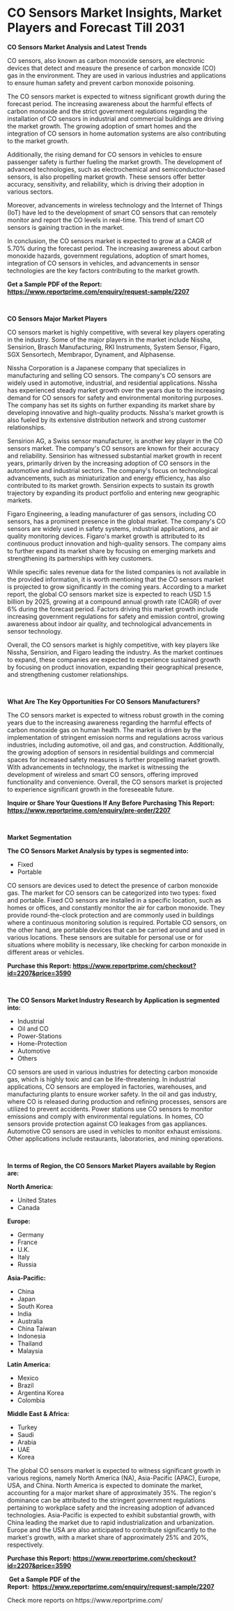 <p><h1>CO Sensors Market Insights, Market Players and Forecast Till 2031</h1></p><p><strong>CO Sensors Market Analysis and Latest Trends</strong></p>
<p><p>CO sensors, also known as carbon monoxide sensors, are electronic devices that detect and measure the presence of carbon monoxide (CO) gas in the environment. They are used in various industries and applications to ensure human safety and prevent carbon monoxide poisoning.</p><p>The CO sensors market is expected to witness significant growth during the forecast period. The increasing awareness about the harmful effects of carbon monoxide and the strict government regulations regarding the installation of CO sensors in industrial and commercial buildings are driving the market growth. The growing adoption of smart homes and the integration of CO sensors in home automation systems are also contributing to the market growth.</p><p>Additionally, the rising demand for CO sensors in vehicles to ensure passenger safety is further fueling the market growth. The development of advanced technologies, such as electrochemical and semiconductor-based sensors, is also propelling market growth. These sensors offer better accuracy, sensitivity, and reliability, which is driving their adoption in various sectors.</p><p>Moreover, advancements in wireless technology and the Internet of Things (IoT) have led to the development of smart CO sensors that can remotely monitor and report the CO levels in real-time. This trend of smart CO sensors is gaining traction in the market.</p><p>In conclusion, the CO sensors market is expected to grow at a CAGR of 5.70% during the forecast period. The increasing awareness about carbon monoxide hazards, government regulations, adoption of smart homes, integration of CO sensors in vehicles, and advancements in sensor technologies are the key factors contributing to the market growth.</p></p>
<p><strong>Get a Sample PDF of the Report:&nbsp; <a href="https://www.reportprime.com/enquiry/request-sample/2207">https://www.reportprime.com/enquiry/request-sample/2207</a></strong></p>
<p>&nbsp;</p>
<p><strong>CO Sensors Major Market Players</strong></p>
<p><p>CO sensors market is highly competitive, with several key players operating in the industry. Some of the major players in the market include Nissha, Sensirion, Brasch Manufacturing, RKI Instruments, System Sensor, Figaro, SGX Sensortech, Membrapor, Dynament, and Alphasense.</p><p>Nissha Corporation is a Japanese company that specializes in manufacturing and selling CO sensors. The company's CO sensors are widely used in automotive, industrial, and residential applications. Nissha has experienced steady market growth over the years due to the increasing demand for CO sensors for safety and environmental monitoring purposes. The company has set its sights on further expanding its market share by developing innovative and high-quality products. Nissha's market growth is also fueled by its extensive distribution network and strong customer relationships.</p><p>Sensirion AG, a Swiss sensor manufacturer, is another key player in the CO sensors market. The company's CO sensors are known for their accuracy and reliability. Sensirion has witnessed substantial market growth in recent years, primarily driven by the increasing adoption of CO sensors in the automotive and industrial sectors. The company's focus on technological advancements, such as miniaturization and energy efficiency, has also contributed to its market growth. Sensirion expects to sustain its growth trajectory by expanding its product portfolio and entering new geographic markets.</p><p>Figaro Engineering, a leading manufacturer of gas sensors, including CO sensors, has a prominent presence in the global market. The company's CO sensors are widely used in safety systems, industrial applications, and air quality monitoring devices. Figaro's market growth is attributed to its continuous product innovation and high-quality sensors. The company aims to further expand its market share by focusing on emerging markets and strengthening its partnerships with key customers.</p><p>While specific sales revenue data for the listed companies is not available in the provided information, it is worth mentioning that the CO sensors market is projected to grow significantly in the coming years. According to a market report, the global CO sensors market size is expected to reach USD 1.5 billion by 2025, growing at a compound annual growth rate (CAGR) of over 6% during the forecast period. Factors driving this market growth include increasing government regulations for safety and emission control, growing awareness about indoor air quality, and technological advancements in sensor technology.</p><p>Overall, the CO sensors market is highly competitive, with key players like Nissha, Sensirion, and Figaro leading the industry. As the market continues to expand, these companies are expected to experience sustained growth by focusing on product innovation, expanding their geographical presence, and strengthening customer relationships.</p></p>
<p>&nbsp;</p>
<p><strong>What Are The Key Opportunities For CO Sensors Manufacturers?</strong></p>
<p><p>The CO sensors market is expected to witness robust growth in the coming years due to the increasing awareness regarding the harmful effects of carbon monoxide gas on human health. The market is driven by the implementation of stringent emission norms and regulations across various industries, including automotive, oil and gas, and construction. Additionally, the growing adoption of sensors in residential buildings and commercial spaces for increased safety measures is further propelling market growth. With advancements in technology, the market is witnessing the development of wireless and smart CO sensors, offering improved functionality and convenience. Overall, the CO sensors market is projected to experience significant growth in the foreseeable future.</p></p>
<p><strong>Inquire or Share Your Questions If Any Before Purchasing This Report: <a href="https://www.reportprime.com/enquiry/pre-order/2207">https://www.reportprime.com/enquiry/pre-order/2207</a></strong></p>
<p>&nbsp;</p>
<p><strong>Market Segmentation</strong></p>
<p><strong>The CO Sensors Market Analysis by types is segmented into:</strong></p>
<p><ul><li>Fixed</li><li>Portable</li></ul></p>
<p><p>CO sensors are devices used to detect the presence of carbon monoxide gas. The market for CO sensors can be categorized into two types: fixed and portable. Fixed CO sensors are installed in a specific location, such as homes or offices, and constantly monitor the air for carbon monoxide. They provide round-the-clock protection and are commonly used in buildings where a continuous monitoring solution is required. Portable CO sensors, on the other hand, are portable devices that can be carried around and used in various locations. These sensors are suitable for personal use or for situations where mobility is necessary, like checking for carbon monoxide in different areas or vehicles.</p></p>
<p><strong>Purchase this Report:&nbsp;<a href="https://www.reportprime.com/checkout?id=2207&price=3590">https://www.reportprime.com/checkout?id=2207&price=3590</a></strong></p>
<p>&nbsp;</p>
<p><strong>The CO Sensors Market Industry Research by Application is segmented into:</strong></p>
<p><ul><li>Industrial</li><li>Oil and CO</li><li>Power-Stations</li><li>Home-Protection</li><li>Automotive</li><li>Others</li></ul></p>
<p><p>CO sensors are used in various industries for detecting carbon monoxide gas, which is highly toxic and can be life-threatening. In industrial applications, CO sensors are employed in factories, warehouses, and manufacturing plants to ensure worker safety. In the oil and gas industry, where CO is released during production and refining processes, sensors are utilized to prevent accidents. Power stations use CO sensors to monitor emissions and comply with environmental regulations. In homes, CO sensors provide protection against CO leakages from gas appliances. Automotive CO sensors are used in vehicles to monitor exhaust emissions. Other applications include restaurants, laboratories, and mining operations.</p></p>
<p>&nbsp;</p>
<p><strong>In terms of Region, the CO Sensors Market Players available by Region are:</strong></p>
<p>
    <p> <strong> North America: </strong>
        <ul>
            <li>United States</li>
            <li>Canada</li>
        </ul>
        </p> 
    <p> <strong> Europe: </strong>
        <ul>
            <li>Germany</li>
            <li>France</li>
            <li>U.K.</li>
            <li>Italy</li>
            <li>Russia</li>
        </ul>
        </p> 
    <p> <strong> Asia-Pacific: </strong>
        <ul>
            <li>China</li>
            <li>Japan</li>
            <li>South Korea</li>
            <li>India</li>
            <li>Australia</li>
            <li>China Taiwan</li>
            <li>Indonesia</li>
            <li>Thailand</li>
            <li>Malaysia</li>
        </ul>
        </p> 
    <p> <strong> Latin America: </strong>
        <ul>
            <li>Mexico</li>
            <li>Brazil</li>
            <li>Argentina Korea</li>
            <li>Colombia</li>
        </ul>
        </p> 
    <p> <strong> Middle East & Africa: </strong>
        <ul>
            <li>Turkey</li>
            <li>Saudi</li>
            <li>Arabia</li>
            <li>UAE</li>
            <li>Korea</li>
        </ul>
    </p>
    </p>
<p><p>The global CO sensors market is expected to witness significant growth in various regions, namely North America (NA), Asia-Pacific (APAC), Europe, USA, and China. North America is expected to dominate the market, accounting for a major market share of approximately 35%. The region's dominance can be attributed to the stringent government regulations pertaining to workplace safety and the increasing adoption of advanced technologies. Asia-Pacific is expected to exhibit substantial growth, with China leading the market due to rapid industrialization and urbanization. Europe and the USA are also anticipated to contribute significantly to the market's growth, with a market share of approximately 25% and 20%, respectively.</p></p>
<p><strong>Purchase this Report: <a href="https://www.reportprime.com/checkout?id=2207&price=3590">https://www.reportprime.com/checkout?id=2207&price=3590</a></strong></p>
<p>&nbsp;<strong>Get a Sample PDF of the Report:&nbsp;&nbsp;<a href="https://www.reportprime.com/enquiry/request-sample/2207">https://www.reportprime.com/enquiry/request-sample/2207</a></strong></p>
<p><strong></strong></p>
<p>Check more reports on https://www.reportprime.com/</p>
